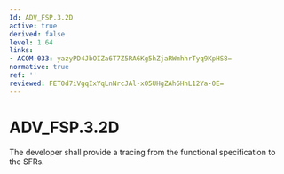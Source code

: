 ```yaml
---
Id: ADV_FSP.3.2D
active: true
derived: false
level: 1.64
links:
- ACOM-033: yazyPD4JbOIZa6T7Z5RA6Kg5hZjaRWmhhrTyq9KpHS8=
normative: true
ref: ''
reviewed: FET0d7iVgqIxYqLnNrcJAl-xO5UHgZAh6HhL12Ya-0E=
---
```


# ADV_FSP.3.2D

The developer shall provide a tracing from the functional specification to the SFRs.